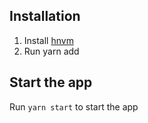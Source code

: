 ## Installation
1. Install [hnvm](https://github.com/UrbanCompass/hnvm)
2. Run yarn add

## Start the app
Run `yarn start` to start the app